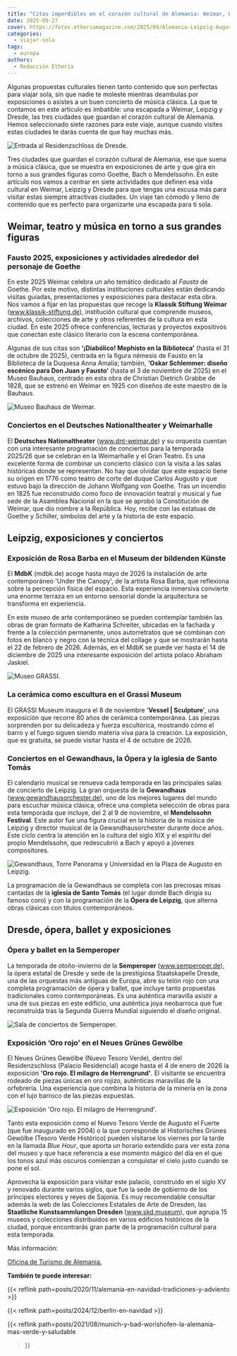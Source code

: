 ```yaml
---
title: "Citas imperdibles en el corazón cultural de Alemania: Weimar, Leipzig y Dresde"
date: 2025-09-27
cover: https://fotos.etheriamagazine.com/2025/09/Alemania-Leipzig-Augustusplat-Gewandhaus.jpg
categories: 
  - viajar-sola
tags: 
  - europa
authors: 
  - Redacción Etheria
---
```


Algunas propuestas culturales tienen tanto contenido que son perfectas para viajar sola, 
sin que nadie te moleste mientras deambulas por exposiciones o asistes a un buen 
concierto de música clásica. La que te contamos en este artículo es imbatible: una 
escapada a Weimar, Leipzig y Dresde, las tres ciudades que guardan el corazón cultural 
de Alemania. Hemos seleccionado siete razones para este viaje, aunque cuando visites 
estas ciudades te darás cuenta de que hay muchas más. 

![Entrada al Residenzschloss de Dresde.](https://fotos.etheriamagazine.com/2025/09/Alemania-Dresden-Altstadt-Residenzschloss.jpg "Entrada al Residenzschloss de Dresde. © Udo Bernhart/CMR/GNTB")

Tres ciudades que guardan el corazón cultural de Alemania, ese que suena a música 
clásica, que se muestra en exposiciones de arte y que gira en torno a sus grandes 
figuras como Goethe, Bach o Mendelssohn. En este artículo nos vamos a centrar en siete 
actividades que definen esa vida cultural en Weimar, Leipzig y Dresde para que tengas 
una excusa más para visitar estas siempre atractivas ciudades. Un viaje tan cómodo y 
lleno de contenido que es perfecto para organizarte una escapada para ti sola. 

## Weimar, teatro y música en torno a sus grandes figuras

### Fausto 2025, exposiciones y actividades alrededor del personaje de Goethe

En este 2025 Weimar celebra un año temático dedicado al _Fausto_ de Goethe. Por este 
motivo, distintas instituciones culturales están dedicando visitas guiadas, 
presentaciones y exposiciones para destacar esta obra. Nos vamos a fijar en las 
propuestas que recoge la **Klassik Stiftung Weimar** (www.klassik-stiftung.de), 
institución cultural que comprende museos, archivos, colecciones de arte y otros 
referentes de la cultura en esta ciudad. En este 2025 ofrece conferencias, lecturas y 
proyectos expositivos que conectan este clásico literario con la escena contemporánea. 

Algunas de sus citas son **‘¡Diabólico! Mephisto en la Biblioteca’** (hasta el 31 de 
octubre de 2025), centrada en la figura némesis de Fausto en la Biblioteca de la Duquesa 
Anna Amalia; también, **‘Oskar Schlemmer: diseño escénico para Don Juan y Fausto’** 
(hasta el 3 de noviembre de 2025) en el Museo Bauhaus, centrado en esta obra de 
Christian Dietrich Grabbe de 1828, que se estrenó en Weimar en 1925 con diseños de este 
maestro de la Bauhaus. 

![Museo Bauhaus de Weimar.](https://fotos.etheriamagazine.com/2025/09/Alemania-BAUHAUS-WEIMAR.jpg "Museo Bauhaus de Weimar. © Weimar Bauhaus Museum Weimar/ Claus Bach")

### Conciertos en el Deutsches Nationaltheater y Weimarhalle

El **Deutsches Nationaltheater** (www.dnt-weimar.de) y su orquesta cuentan con una 
interesante programación de conciertos para la temporada 2025/26 que se celebran en la 
Weimarhalle y el Gran Teatro. Es una excelente forma de combinar un concierto clásico 
con la visita a las salas históricas donde se representan. No hay que olvidar que este 
espacio tiene su origen en 1776 como teatro de corte del duque Carlos Augusto y que 
estuvo bajo la dirección de Johann Wolfgang von Goethe. Tras un incendio en 1825 fue 
reconstruido como foco de innovación teatral y musical y fue sede de la Asamblea 
Nacional en la que se aprobó la Constitución de Weimar, que dio nombre a la República. 
Hoy, recibe con las estatuas de Goethe y Schiller, símbolos del arte y la historia de 
este espacio. 

## Leipzig, exposiciones y conciertos

### Exposición de Rosa Barba en el Museum der bildenden Künste

El **MdbK** (mdbk.de) acoge hasta mayo de 2026 la instalación de arte contemporáneo 
'Under the Canopy', de la artista Rosa Barba, que reflexiona sobre la percepción física 
del espacio. Esta experiencia inmersiva convierte una enorme terraza en un entorno 
sensorial donde la arquitectura se transforma en experiencia. 

En este museo de arte contemporáneo se pueden contemplar también las obras de gran 
formato de Katharina Schreiter, ubicadas en la fachada y frente a la colección 
permanente, unos autorretratos que se combinan con fotos en blanco y negro con la 
técnica del collage y que se mostrarán hasta el 22 de febrero de 2026. Además, en el 
MdbK se puede ver hasta el 14 de diciembre de 2025 una interesante exposición del 
artista polaco Abraham Jaskiel. 

![Museo GRASSI.](https://fotos.etheriamagazine.com/2025/09/alemania-grassi-museum-leipzig.jpg "Museo GRASSI. © Felix Bielmeier/Museo GRASSI")

### La cerámica como escultura en el Grassi Museum

El GRASSI Museum inaugura el 8 de noviembre '**Vessel | Sculpture**', una exposición que 
recorre 80 años de cerámica contemporánea. Las piezas sorprenden por su delicadeza y 
fuerza escultórica, mostrando cómo el barro y el fuego siguen siendo materia viva para 
la creación. La exposición, que es gratuita, se puede visitar hasta el 4 de octubre de 
2026. 

### Conciertos en el Gewandhaus, la Ópera y la iglesia de Santo Tomás

El calendario musical se renueva cada temporada en las principales salas de concierto de 
Leipzig. La gran orquesta de la **Gewandhaus** (www.gewandhausorchester.de), uno de los 
mejores lugares del mundo para escuchar música clásica, ofrece una completa selección de 
obras para esta temporada que incluye, del 2 al 9 de noviembre, el **Mendelssohn 
Festival**. Este autor fue una figura crucial en la historia de la música de Leipzig y 
director musical de la Gewandhausorchester durante doce años. Este ciclo centra la 
atención en la cultura del siglo XIX y el espíritu del propio Mendelssohn, que 
redescubrió a Bach y apoyó a jóvenes compositores. 

![Gewandhaus, Torre Panorama y Universidad en la Plaza de Augusto en Leipzig.](https://fotos.etheriamagazine.com/2025/09/Alemania-Leipzig-Augustusplat-Gewandhaus.jpg "Gewandhaus, Torre Panorama y Universidad en la Plaza de Augusto en Leipzig. © Francesco Carovillano/GNTB")

La programación de la Gewandhaus se completa con las preciosas misas cantadas de la 
**iglesia de Santo Tomás** (el lugar donde Bach dirigía su famoso coro) y con la 
programación de la **Ópera de Leipzig**, que alterna obras clásicas con títulos 
contemporáneos. 

## Dresde, ópera, ballet y exposiciones

### Ópera y ballet en la Semperoper

La temporada de otoño-invierno de la **Semperoper** (www.semperoper.de), la ópera 
estatal de Dresde y sede de la prestigiosa Staatskapelle Dresde, una de las orquestas 
más antiguas de Europa, abre su telón rojo con una completa programación de ópera y 
ballet, que incluye tanto propuestas tradicionales como contemporáneas. Es una auténtica 
maravilla asistir a una de sus piezas en este edificio, una auténtica joya neobarroca 
que fue reconstruida tras la Segunda Guerra Mundial siguiendo el diseño original. 

![Sala de conciertos de Semperoper.](https://fotos.etheriamagazine.com/2025/09/Alemania-Semperoper-Dresden.jpg "Sala de conciertos de Semperoper. © Semperoper Dresden/ Klaus Gigga")

### Exposición ‘Oro rojo’ en el Neues Grünes Gewölbe

El Neues Grünes Gewölbe (Nuevo Tesoro Verde), dentro del Residenzschloss (Palacio 
Residencial) acoge hasta el 4 de enero de 2026 la exposición **'Oro rojo. El milagro de 
Herrengrund'**. El visitante se encuentra rodeado de piezas únicas en oro rojizo, 
auténticas maravillas de la orfebrería. Una experiencia que combina la historia de la 
minería en la zona con el lujo barroco de las piezas expuestas. 

![Exposición 'Oro rojo. El milagro de Herrengrund'.](https://fotos.etheriamagazine.com/2025/09/alemania-dresde-museo-oro-rojo.jpg "Exposición 'Oro rojo. El milagro de Herrengrund'. © Grünes Gewölbe/SKD//Paul Kuchel")

Tanto esta exposición como el Nuevo Tesoro Verde de Augusto el Fuerte (que fue 
inaugurado en 2004) o la que corresponde al Historisches Grünes Gewölbe (Tesoro Verde 
Histórico) pueden visitarse los viernes por la tarde en la llamada _Blue Hour_, que 
aporta un horario extendido para ver esta zona del museo y que hace referencia a ese 
momento mágico del día en el que los tonos azul más oscuros comienzan a conquistar el 
cielo justo cuando se pone el sol. 

Aprovecha la exposición para visitar este palacio, construido en el siglo XV y renovado 
durante varios siglos, que fue la sede de gobierno de los príncipes electores y reyes de 
Sajonia. Es muy recomendable consultar además la web de las Colecciones Estatales de 
Arte de Dresden, las **Staatliche Kunstsammlungen Dresden** (www.skd.museum), que agrupa 
15 museos y colecciones distribuidos en varios edificios históricos de la ciudad, porque 
encontrarás gran parte de la programación cultural para esta temporada. 

Más información: 

[Oficina de Turismo de Alemania.](http://www.germany.travel/es/home.html) 

**También te puede interesar:** 

{{< reflink path=posts/2020/11/alemania-en-navidad-tradiciones-y-adviento >}} 

{{< reflink path=posts/2024/12/berlin-en-navidad >}} 

{{< reflink path=posts/2021/08/munich-y-bad-worishofen-la-alemania-mas-verde-y-saludable 
>}}
